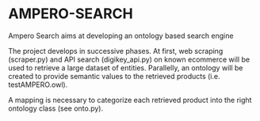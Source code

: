 # AMPERO-SEARCH
Ampero Search aims at developing an ontology based search engine 

The project develops in successive phases. At first, web scraping (scraper.py) and API search (digikey_api.py) on known ecommerce will be used to retrieve a large dataset of entities. Parallelly, an ontology will be created to provide semantic values to the retrieved products (i.e. testAMPERO.owl). 

A mapping is necessary to categorize each retrieved product into the right ontology class (see onto.py).
